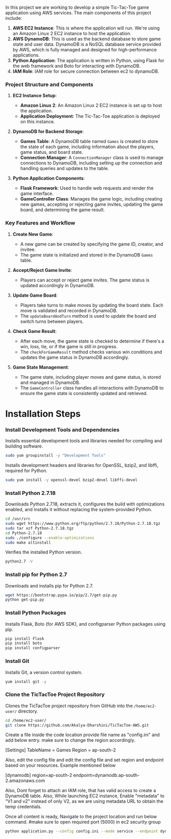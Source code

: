 In this project we are working to develop a simple Tic-Tac-Toe game application using AWS services. The main components of this project include:

1. **AWS EC2 Instance**: This is where the application will run. We're using an Amazon Linux 2 EC2 instance to host the application.
2. **AWS DynamoDB**: This is used as the backend database to store game state and user data. DynamoDB is a NoSQL database service provided by AWS, which is fully managed and designed for high-performance applications.
3. **Python Application**: The application is written in Python, using Flask for the web framework and Boto for interacting with DynamoDB.
4. **IAM Role**: IAM role for secure connection between ec2 to dynamoDB.

### Project Structure and Components

1. **EC2 Instance Setup**:
   - **Amazon Linux 2**: An Amazon Linux 2 EC2 instance is set up to host the application.
   - **Application Deployment**: The Tic-Tac-Toe application is deployed on this instance.

2. **DynamoDB for Backend Storage**:
   - **Games Table**: A DynamoDB table named `Games` is created to store the state of each game, including information about the players, game status, and board state.
   - **Connection Manager**: A `ConnectionManager` class is used to manage connections to DynamoDB, including setting up the connection and handling queries and updates to the table.

3. **Python Application Components**:
   - **Flask Framework**: Used to handle web requests and render the game interface.
   - **GameController Class**: Manages the game logic, including creating new games, accepting or rejecting game invites, updating the game board, and determining the game result.

### Key Features and Workflow

1. **Create New Game**:
   - A new game can be created by specifying the game ID, creator, and invitee.
   - The game state is initialized and stored in the DynamoDB `Games` table.

2. **Accept/Reject Game Invite**:
   - Players can accept or reject game invites. The game status is updated accordingly in DynamoDB.

3. **Update Game Board**:
   - Players take turns to make moves by updating the board state. Each move is validated and recorded in DynamoDB.
   - The `updateBoardAndTurn` method is used to update the board and switch turns between players.

4. **Check Game Result**:
   - After each move, the game state is checked to determine if there's a win, loss, tie, or if the game is still in progress.
   - The `checkForGameResult` method checks various win conditions and updates the game status in DynamoDB accordingly.

5. **Game State Management**:
   - The game state, including player moves and game status, is stored and managed in DynamoDB.
   - The `GameController` class handles all interactions with DynamoDB to ensure the game state is consistently updated and retrieved.


# Installation Steps

### Install Development Tools and Dependencies

Installs essential development tools and libraries needed for compiling and building software.


```bash
sudo yum groupinstall -y "Development Tools"
```

Installs development headers and libraries for OpenSSL, bzip2, and libffi, required for Python.


```bash
sudo yum install -y openssl-devel bzip2-devel libffi-devel
```


### Install Python 2.7.18

Downloads Python 2.7.18, extracts it, configures the build with optimizations enabled, and installs it without replacing the system-provided Python.


```bash
cd /usr/src
sudo wget https://www.python.org/ftp/python/2.7.18/Python-2.7.18.tgz
sudo tar xzf Python-2.7.18.tgz
cd Python-2.7.18
sudo ./configure --enable-optimizations
sudo make altinstall
```

Verifies the installed Python version.


```bash
python2.7 -V
```

### Install pip for Python 2.7

Downloads and installs pip for Python 2.7.


```bash
wget https://bootstrap.pypa.io/pip/2.7/get-pip.py
python get-pip.py
```

### Install Python Packages

Installs Flask, Boto (for AWS SDK), and configparser Python packages using pip.


```bash
pip install Flask
pip install boto
pip install configparser
```

### Install Git

Installs Git, a version control system.

```bash
yum install git -y
```

### Clone the TicTacToe Project Repository

Clones the TicTacToe project repository from GitHub into the `/home/ec2-user/` directory.

```bash
cd /home/ec2-user/
git clone https://github.com/Akalya-Dharshini/TicTacToe-AWS.git
```

Create a file inside the code location provide file name as "config.ini" and add below entry. make sure to change the region accordingly.

[Settings]
TableName = Games
Region = ap-south-2

Also, edit the config file and edit the config file and set region and endpoint based on your resources. Example mentioned below

[dynamodb]
region=ap-south-2
endpoint=dynamodb.ap-south-2.amazonaws.com

Also, Dont forget to attach an IAM role, that has valid access to create a DynamoDB table. Also, While launching EC2 instance, Enable "metadata" to "V1 and v2" instead of only V2, as we are using metadata URL to obtain the temp credentials.

Once all content is ready, Navigate to the project location and run below command. 
#make sure to open required port (5000) in ec2 security group

```bash
python application.py --config config.ini --mode service --endpoint dynamodb.ap-south-2.amazonaws.com --serverPort 5000
```

